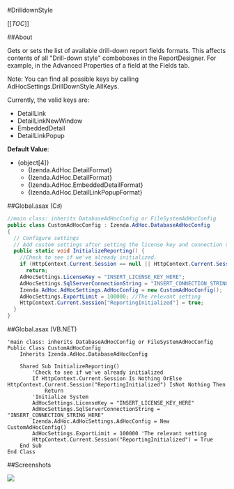 #DrilldownStyle

[[_TOC_]]

##About

Gets or sets the list of available drill-down report fields formats. 
This affects contents of all "Drill-down style" comboboxes in the ReportDesigner.
For example, in the Advanced Properties of a field at the Fields tab.

Note: You can find all possible keys by calling AdHocSettings.DrillDownStyle.AllKeys.

Currently, the valid keys are:
* DetailLink
* DetailLinkNewWindow
* EmbeddedDetail
* DetailLinkPopup

**Default Value**: 
* {object[4]}
  * {Izenda.AdHoc.DetailFormat}
  * {Izenda.AdHoc.DetailFormat}
  * {Izenda.AdHoc.EmbeddedDetailFormat}
  * {Izenda.AdHoc.DetailLinkPopupFormat}

##Global.asax (C♯)

```csharp
//main class: inherits DatabaseAdHocConfig or FileSystemAdHocConfig
public class CustomAdHocConfig : Izenda.AdHoc.DatabaseAdHocConfig
{
  // Configure settings
  // Add custom settings after setting the license key and connection string by overriding the ConfigureSettings() method
  public static void InitializeReporting() {
    //Check to see if we've already initialized.
    if (HttpContext.Current.Session == null || HttpContext.Current.Session["ReportingInitialized"] != null)
      return;
    AdHocSettings.LicenseKey = "INSERT_LICENSE_KEY_HERE";
    AdHocSettings.SqlServerConnectionString = "INSERT_CONNECTION_STRING_HERE";
    Izenda.AdHoc.AdHocSettings.AdHocConfig = new CustomAdHocConfig();
    AdHocSettings.ExportLimit = 100000; //The relevant setting
    HttpContext.Current.Session["ReportingInitialized"] = true;
  }
}
```

##Global.asax (VB.NET)

```visualbasic
'main class: inherits DatabaseAdHocConfig or FileSystemAdHocConfig
Public Class CustomAdHocConfig
    Inherits Izenda.AdHoc.DatabaseAdHocConfig

    Shared Sub InitializeReporting()
        'Check to see if we've already initialized
        If HttpContext.Current.Session Is Nothing OrElse HttpContext.Current.Session("ReportingInitialized") IsNot Nothing Then
            Return
        'Initialize System
        AdHocSettings.LicenseKey = "INSERT_LICENSE_KEY_HERE"
        AdHocSettings.SqlServerConnectionString = "INSERT_CONNECTION_STRING_HERE"
        Izenda.AdHoc.AdHocSettings.AdHocConfig = New CustomAdHocConfig()
        AdHocSettings.ExportLimit = 100000 'The relevant setting
        HttpContext.Current.Session("ReportingInitialized") = True
    End Sub
End Class
```

##Screenshots

![](http://izenda.com/Site/Images/Screenshots/DrillDownStyleDS.png)